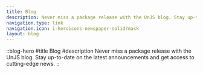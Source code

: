 ```yaml
---
title: Blog
description: Never miss a package release with the UnJS blog. Stay up-to-date on the latest announcements and get access to cutting-edge news.
navigation.type: link
navigation.icon: i-heroicons-newspaper-solid?mask
layout: blog
---
```


::blog-hero
#title
Blog
#description
Never miss a package release with the UnJS blog. Stay up-to-date on the latest announcements and get access to cutting-edge news.
::

